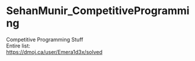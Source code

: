 # SehanMunir_CompetitiveProgramming
Competitive Programming Stuff <br>
Entire list: <br>
https://dmoj.ca/user/Emera1d3x/solved
